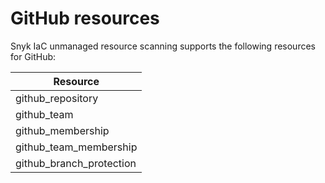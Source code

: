 # GitHub resources

Snyk IaC unmanaged resource scanning supports the following resources for GitHub:

| **Resource**               |
| -------------------------- |
| github\_repository         |
| github\_team               |
| github\_membership         |
| github\_team\_membership   |
| github\_branch\_protection |
